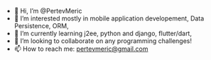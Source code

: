 - 👋 Hi, I’m @PertevMeric
- 👀 I’m interested mostly in mobile application developement, Data Persistence, ORM,
- 🌱 I’m currently learning j2ee, python and django, flutter/dart,
- 💞️ I’m looking to collaborate on any programming challenges!
- 📫 How to reach me: pertevmeric@gmail.com

<!---
PertevMeric/PertevMeric is a ✨ special ✨ repository because its `README.md` (this file) appears on your GitHub profile.
You can click the Preview link to take a look at your changes.
--->
